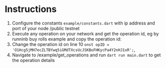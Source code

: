 # Instructions
1. Configure the constants `example/constants.dart` with ip address and port of your node /public testnet
2. Execute any operation on your network and get the operation id, eg by runninb buy rolls example and copy the operation id:
3. Change the operation id on line 10 `onst opID = 'O1Hcg5jMH7ecZLTBYwq5iGMdTXcsUcJSKBoFHKycPa4Y2nHJ1xR';`, 
4. Navigate to /example/get_operations and run `dart run main.dart` to get the operation details